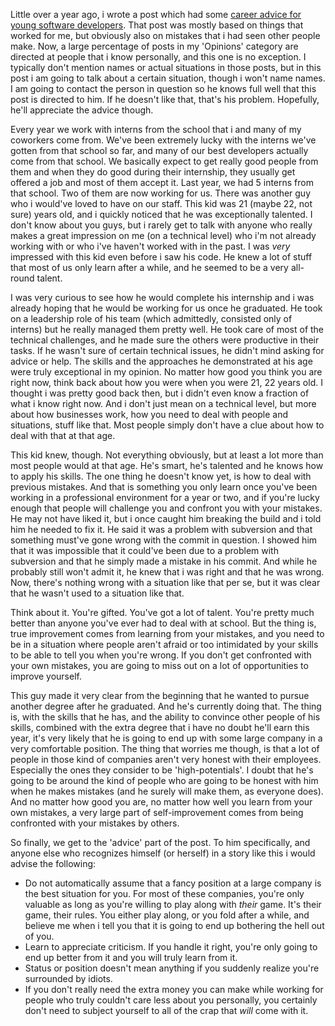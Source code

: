 Little over a year ago, i wrote a post which had some <a href="http://davybrion.com/blog/2008/10/career-advice-for-young-developers/">career advice for young software developers</a>.  That post was mostly based on things that worked for me, but obviously also on mistakes that i had seen other people make.   Now, a large percentage of posts in my 'Opinions' category are directed at people that i know personally, and this one is no exception.  I typically don't mention names or actual situations in those posts, but in this post i am going to talk about a certain situation, though i won't name names.  I am going to contact the person in question so he knows full well that this post is directed to him.  If he doesn't like that, that's his problem.  Hopefully, he'll appreciate the advice though.

Every year we work with interns from the school that i and many of my coworkers come from.  We've been extremely lucky with the interns we've gotten from that school so far, and many of our best developers actually come from that school.  We basically expect to get really good people from them and when they do good during their internship, they usually get offered a job and most of them accept it.  Last year, we had 5 interns from that school.  Two of them are now working for us.  There was another guy who i would've loved to have on our staff.   This kid was 21 (maybe 22, not sure) years old, and i quickly noticed that he was exceptionally talented.  I don't know about you guys, but i rarely get to talk with anyone who really makes a great impression on me (on a technical level) who i'm not already working with or who i've haven't worked with in the past.  I was <em>very</em> impressed with this kid even before i saw his code.  He knew a lot of stuff that most of us only learn after a while, and he seemed to be a very all-round talent.

I was very curious to see how he would complete his internship and i was already hoping that he would be working for us once he graduated.  He took on a leadership role of his team (which admittedly, consisted only of interns) but he really managed them pretty well.   He took care of most of the technical challenges, and he made sure the others were productive in their tasks.  If he wasn't sure of certain technical issues, he didn't mind asking for advice or help.  The skills and the approaches he demonstrated at his age were truly exceptional in my opinion.  No matter how good you think you are right now, think back about how you were when you were 21, 22 years old.  I thought i was pretty good back then, but i didn't even know a fraction of what i know right now.  And i don't just mean on a technical level, but more about how businesses work, how you need to deal with people and situations, stuff like that.  Most people simply don't have a clue about how to deal with that at that age.

This kid knew, though.  Not everything obviously, but at least a lot more than most people would at that age.  He's smart, he's talented and he knows how to apply his skills.   The one thing he doesn't know yet, is how to deal with previous mistakes.   And that is something you only learn once you've been working in a professional environment for a year or two, and if you're lucky enough that people will challenge you and confront you with your mistakes.  He may not have liked it, but i once caught him breaking the build and i told him he needed to fix it.  He said it was a problem with subversion and that something must've gone wrong with the commit in question.  I showed him that it was impossible that it could've been due to a problem with subversion and that he simply made a mistake in his commit.  And while he probably still won't admit it, he knew that i was right and that he was wrong.  Now, there's nothing wrong with a situation like that per se, but it was clear that he wasn't used to a situation like that.

Think about it.  You're gifted.  You've got a lot of talent.  You're pretty much better than anyone you've ever had to deal with at school.  But the thing is, true improvement comes from learning from your mistakes, and you need to be in a situation where people aren't afraid or too intimidated by your skills to be able to tell you when you're wrong.  If you don't get confronted with your own mistakes, you are going to miss out on a lot of opportunities to improve yourself.  

This guy made it very clear from the beginning that he wanted to pursue another degree after he graduated.  And he's currently doing that.  The thing is, with the skills that he has, and the ability to convince other people of his skills, combined with the extra degree that i have no doubt he'll earn this year, it's very likely that he is going to end up with some large company in a very comfortable position.  The thing that worries me though, is that a lot of people in those kind of companies aren't very honest with their employees.  Especially the ones they consider to be 'high-potentials'.  I doubt that he's going to be around the kind of people who are going to be honest with him when he makes mistakes (and he surely will make them, as everyone does).  And no matter how good you are, no matter how well you learn from your own mistakes, a very large part of self-improvement comes from being confronted with your mistakes by others.

So finally, we get to the 'advice' part of the post.  To him specifically, and anyone else who recognizes himself (or herself) in a story like this i would advise the following:

- Do not automatically assume that a fancy position at a large company is the best situation for you.  For most of these companies, you're only valuable as long as you're willing to play along with <em>their</em> game.  It's their game, their rules.  You either play along, or you fold after a while, and believe me when i tell you that it is going to end up bothering the hell out of you.
- Learn to appreciate criticism.  If you handle it right, you're only going to end up better from it and you will truly learn from it.
- Status or position doesn't mean anything if you suddenly realize you're surrounded by idiots.
- If you don't really need the extra money you can make while working for people who truly couldn't care less about you personally, you certainly don't need to subject yourself to all of the crap that <em>will</em> come with it.







